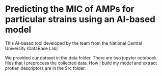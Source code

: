 # Predicting the MIC of AMPs for particular strains using an AI-based model

This AI-based tool developed by the team from the National Central University (DataBase Lab)

We provided our dataset in the data folder. There are two jupyter notebook files that I preprocess the collected data.
How I build my model and extract protien descriptors are in the Src folder.

